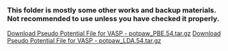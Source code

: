 ### This folder is mostly some other works and backup materials. Not recommended to use unless you have checked it properly.
[Download Pseudo Potential File for VASP - potpaw_PBE.54.tar.gz](https://drive.google.com/file/d/15TGf0EpLES1t_g_ZK1eArDlxUYP_Tczn/view?usp=sharing)
[Download Pseudo Potential File for VASP - potpaw_LDA.54.tar.gz](https://drive.google.com/file/d/1Hn6WNczqowlZhw90lO9yoPKm3lEoLg_M/view?usp=drive_link)
